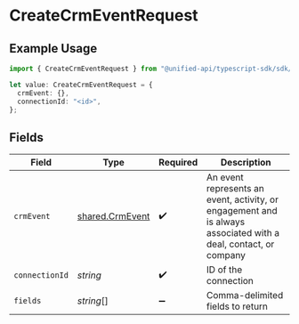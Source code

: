 # CreateCrmEventRequest

## Example Usage

```typescript
import { CreateCrmEventRequest } from "@unified-api/typescript-sdk/sdk/models/operations";

let value: CreateCrmEventRequest = {
  crmEvent: {},
  connectionId: "<id>",
};
```

## Fields

| Field                                                                                                           | Type                                                                                                            | Required                                                                                                        | Description                                                                                                     |
| --------------------------------------------------------------------------------------------------------------- | --------------------------------------------------------------------------------------------------------------- | --------------------------------------------------------------------------------------------------------------- | --------------------------------------------------------------------------------------------------------------- |
| `crmEvent`                                                                                                      | [shared.CrmEvent](../../../sdk/models/shared/crmevent.md)                                                       | :heavy_check_mark:                                                                                              | An event represents an event, activity, or engagement and is always associated with a deal, contact, or company |
| `connectionId`                                                                                                  | *string*                                                                                                        | :heavy_check_mark:                                                                                              | ID of the connection                                                                                            |
| `fields`                                                                                                        | *string*[]                                                                                                      | :heavy_minus_sign:                                                                                              | Comma-delimited fields to return                                                                                |